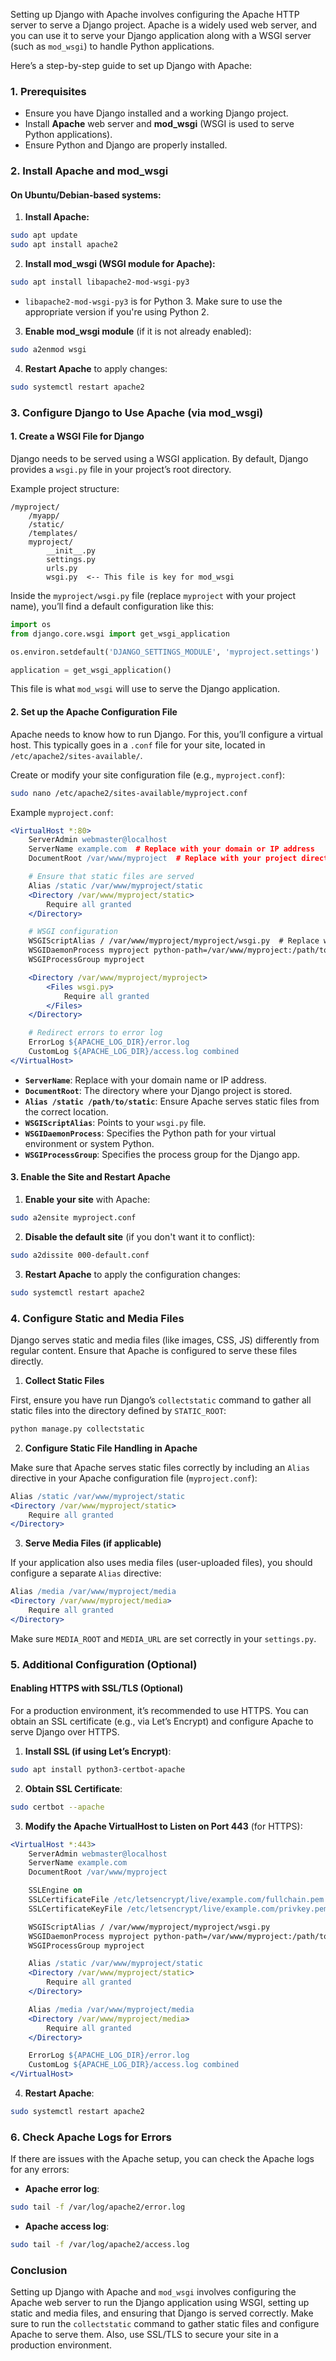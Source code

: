 Setting up Django with Apache involves configuring the Apache HTTP server to serve a Django project. Apache is a widely used web server, and you can use it to serve your Django application along with a WSGI server (such as `mod_wsgi`) to handle Python applications.

Here’s a step-by-step guide to set up Django with Apache:

### 1. **Prerequisites**

- Ensure you have Django installed and a working Django project.
- Install **Apache** web server and **mod_wsgi** (WSGI is used to serve Python applications).
- Ensure Python and Django are properly installed.

### 2. **Install Apache and mod_wsgi**

#### On Ubuntu/Debian-based systems:

1. **Install Apache:**

```bash
sudo apt update
sudo apt install apache2
```

2. **Install mod_wsgi (WSGI module for Apache):**

```bash
sudo apt install libapache2-mod-wsgi-py3
```

   - `libapache2-mod-wsgi-py3` is for Python 3. Make sure to use the appropriate version if you're using Python 2.

3. **Enable mod_wsgi module** (if it is not already enabled):

```bash
sudo a2enmod wsgi
```

4. **Restart Apache** to apply changes:

```bash
sudo systemctl restart apache2
```

### 3. **Configure Django to Use Apache (via mod_wsgi)**

#### 1. **Create a WSGI File for Django**

Django needs to be served using a WSGI application. By default, Django provides a `wsgi.py` file in your project’s root directory. 

Example project structure:

```
/myproject/
    /myapp/
    /static/
    /templates/
    myproject/
        __init__.py
        settings.py
        urls.py
        wsgi.py  <-- This file is key for mod_wsgi
```

Inside the `myproject/wsgi.py` file (replace `myproject` with your project name), you’ll find a default configuration like this:

```python
import os
from django.core.wsgi import get_wsgi_application

os.environ.setdefault('DJANGO_SETTINGS_MODULE', 'myproject.settings')

application = get_wsgi_application()
```

This file is what `mod_wsgi` will use to serve the Django application.

#### 2. **Set up the Apache Configuration File**

Apache needs to know how to run Django. For this, you’ll configure a virtual host. This typically goes in a `.conf` file for your site, located in `/etc/apache2/sites-available/`.

Create or modify your site configuration file (e.g., `myproject.conf`):

```bash
sudo nano /etc/apache2/sites-available/myproject.conf
```

Example `myproject.conf`:

```apache
<VirtualHost *:80>
    ServerAdmin webmaster@localhost
    ServerName example.com  # Replace with your domain or IP address
    DocumentRoot /var/www/myproject  # Replace with your project directory

    # Ensure that static files are served
    Alias /static /var/www/myproject/static
    <Directory /var/www/myproject/static>
        Require all granted
    </Directory>

    # WSGI configuration
    WSGIScriptAlias / /var/www/myproject/myproject/wsgi.py  # Replace with path to your wsgi.py file
    WSGIDaemonProcess myproject python-path=/var/www/myproject:/path/to/your/venv/lib/python3.x/site-packages
    WSGIProcessGroup myproject

    <Directory /var/www/myproject/myproject>
        <Files wsgi.py>
            Require all granted
        </Files>
    </Directory>

    # Redirect errors to error log
    ErrorLog ${APACHE_LOG_DIR}/error.log
    CustomLog ${APACHE_LOG_DIR}/access.log combined
</VirtualHost>
```

- **`ServerName`**: Replace with your domain name or IP address.
- **`DocumentRoot`**: The directory where your Django project is stored.
- **`Alias /static /path/to/static`**: Ensure Apache serves static files from the correct location.
- **`WSGIScriptAlias`**: Points to your `wsgi.py` file.
- **`WSGIDaemonProcess`**: Specifies the Python path for your virtual environment or system Python.
- **`WSGIProcessGroup`**: Specifies the process group for the Django app.

#### 3. **Enable the Site and Restart Apache**

1. **Enable your site** with Apache:

```bash
sudo a2ensite myproject.conf
```

2. **Disable the default site** (if you don't want it to conflict):

```bash
sudo a2dissite 000-default.conf
```

3. **Restart Apache** to apply the configuration changes:

```bash
sudo systemctl restart apache2
```

### 4. **Configure Static and Media Files**

Django serves static and media files (like images, CSS, JS) differently from regular content. Ensure that Apache is configured to serve these files directly.

1. **Collect Static Files**

First, ensure you have run Django’s `collectstatic` command to gather all static files into the directory defined by `STATIC_ROOT`:

```bash
python manage.py collectstatic
```

2. **Configure Static File Handling in Apache**

Make sure that Apache serves static files correctly by including an `Alias` directive in your Apache configuration file (`myproject.conf`):

```apache
Alias /static /var/www/myproject/static
<Directory /var/www/myproject/static>
    Require all granted
</Directory>
```

3. **Serve Media Files (if applicable)**

If your application also uses media files (user-uploaded files), you should configure a separate `Alias` directive:

```apache
Alias /media /var/www/myproject/media
<Directory /var/www/myproject/media>
    Require all granted
</Directory>
```

Make sure `MEDIA_ROOT` and `MEDIA_URL` are set correctly in your `settings.py`.

### 5. **Additional Configuration (Optional)**

#### Enabling HTTPS with SSL/TLS (Optional)

For a production environment, it’s recommended to use HTTPS. You can obtain an SSL certificate (e.g., via Let’s Encrypt) and configure Apache to serve Django over HTTPS.

1. **Install SSL (if using Let’s Encrypt)**:

```bash
sudo apt install python3-certbot-apache
```

2. **Obtain SSL Certificate**:

```bash
sudo certbot --apache
```

3. **Modify the Apache VirtualHost to Listen on Port 443** (for HTTPS):

```apache
<VirtualHost *:443>
    ServerAdmin webmaster@localhost
    ServerName example.com
    DocumentRoot /var/www/myproject

    SSLEngine on
    SSLCertificateFile /etc/letsencrypt/live/example.com/fullchain.pem
    SSLCertificateKeyFile /etc/letsencrypt/live/example.com/privkey.pem

    WSGIScriptAlias / /var/www/myproject/myproject/wsgi.py
    WSGIDaemonProcess myproject python-path=/var/www/myproject:/path/to/your/venv/lib/python3.x/site-packages
    WSGIProcessGroup myproject

    Alias /static /var/www/myproject/static
    <Directory /var/www/myproject/static>
        Require all granted
    </Directory>

    Alias /media /var/www/myproject/media
    <Directory /var/www/myproject/media>
        Require all granted
    </Directory>

    ErrorLog ${APACHE_LOG_DIR}/error.log
    CustomLog ${APACHE_LOG_DIR}/access.log combined
</VirtualHost>
```

4. **Restart Apache**:

```bash
sudo systemctl restart apache2
```

### 6. **Check Apache Logs for Errors**

If there are issues with the Apache setup, you can check the Apache logs for any errors:

- **Apache error log**:

```bash
sudo tail -f /var/log/apache2/error.log
```

- **Apache access log**:

```bash
sudo tail -f /var/log/apache2/access.log
```

### Conclusion

Setting up Django with Apache and `mod_wsgi` involves configuring the Apache web server to run the Django application using WSGI, setting up static and media files, and ensuring that Django is served correctly. Make sure to run the `collectstatic` command to gather static files and configure Apache to serve them. Also, use SSL/TLS to secure your site in a production environment.
